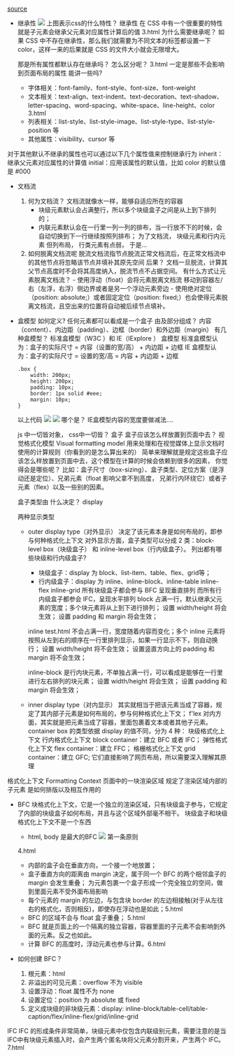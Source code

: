 [source](https://juejin.cn/post/6941206439624966152#heading-14)

- 继承性
    ![](https://p3-juejin.byteimg.com/tos-cn-i-k3u1fbpfcp/f8bd1604b143463eb121c1f46d71c652~tplv-k3u1fbpfcp-zoom-in-crop-mark:1304:0:0:0.awebp)
    上图表示css的什么特性？ 继承性
    在 CSS 中有一个很重要的特性就是子元素会继承父元素对应属性计算后的值
    3.html
    为什么需要继承呢？
    如果 CSS 中不存在继承性，那么我们就需要为不同文本的标签都设置一下 color，这样一来的后果就是 CSS 的文件大小就会无限增大。

    那是所有属性都默认存在继承吗？  怎么区分呢？ 3.html
    一定是那些不会影响到页面布局的属性
    能讲一些吗?
    - 字体相关：font-family、font-style、font-size、font-weight
    - 文本相关：text-align、text-indent、text-decoration、text-shadow、letter-spacing、word-spacing、white-space、line-height、color
    3.html
    - 列表相关：list-style、list-style-image、list-style-type、list-style-position 等
    - 其他属性：visibility、cursor 等

对于其他默认不继承的属性也可以通过以下几个属性值来控制继承行为
    inherit：继承父元素对应属性的计算值
    initial：应用该属性的默认值，比如 color 的默认值是 #000


- 文档流
    1. 何为文档流？ 
        文档流就像水一样，能够自适应所在的容器
        - 块级元素默认会占满整行，所以多个块级盒子之间是从上到下排列的；
        - 内联元素默认会在一行里一列一列的排布，当一行放不下的时候，会自动切换到下一行继续按照列排布；
        为了文档流， 块级元素和行内元素
        但列布局， 行类元素有点弱， 于是...
    2. 如何脱离文档流呢
        脱流文档流指节点脱流正常文档流后，在正常文档流中的其他节点将忽略该节点并填补其原先空间
        后果？
        文档一旦脱流，计算其父节点高度时不会将其高度纳入，脱流节点不占据空间。
        有什么方式让元素脱离文档流？
            - 使用浮动（float）会将元素脱离文档流
                移动到容器左/右（左浮，右浮）侧边界或者是另一个浮动元素旁边
            - 使用绝对定位（position: absolute;）或者固定定位（position: fixed;）也会使得元素脱离文档流，且空出来的位置将自动被后续节点填补。
    
- 盒模型
    如何定义?
    任何元素都可以看成是一个盒子
    由及部分组成？
    内容（content）、内边距（padding）、边框（border）和外边距（margin）
    有几种盒模型？
    标准盒模型（W3C ）和 IE（IExplore ） 盒模型
    标准盒模型认为：盒子的实际尺寸 = 内容（设置的宽/高） + 内边距 + 边框
    IE 盒模型认为：盒子的实际尺寸 = 设置的宽/高 = 内容 + 内边距 + 边框
    ```
    .box {
        width: 200px;
        height: 200px;
        padding: 10px;
        border: 1px solid #eee;
        margin: 10px;
    }
    ```
    以上代码
    ![](https://p3-juejin.byteimg.com/tos-cn-i-k3u1fbpfcp/c4b9dddb310540f78a19ea0f7da92938~tplv-k3u1fbpfcp-zoom-in-crop-mark:1304:0:0:0.awebp)
    ![](https://p3-juejin.byteimg.com/tos-cn-i-k3u1fbpfcp/302fcd74518b44b4adfe50b02dc3aed3~tplv-k3u1fbpfcp-zoom-in-crop-mark:1304:0:0:0.awebp)
    哪个是？
    IE盒模型内容的宽度要做减法....

    js 中一切皆对象， 
    css中一切皆？  盒子
    盒子应该怎么样放置到页面中去？ 
    视觉格式化模型   Visual formatting model
    用来处理和在视觉媒体上显示文档时使用的计算规则（你看到的是怎么算出来的）
    简单来理解就是规定这些盒子应该怎么样放置到页面中去，这个模型在计算的时候会依赖到很多的因素， 你觉得会是哪些呢？
    比如：盒子尺寸（box-sizing）、盒子类型、定位方案（是浮动还是定位）、兄弟元素（float 影响父拿不到高度， 兄弟行内环绕它）或者子元素（flex）以及一些别的因素。

    盒子类型由 什么决定？
    display
    <!-- 值有哪些？ block inline inline-block  list-item、table、flex、grid、inline-table inline-flex inline-grid -->

    两种显示类型
    - outer display type（对外显示）
        决定了该元素本身是如何布局的，即参与何种格式化上下文
        对外显示方面，盒子类型可以分成 2 类：block-level box（块级盒子） 和 inline-level box（行内级盒子）。
        列出都有哪些块级和行内级盒子?
        - 块级盒子：display 为 block、list-item、table、flex、grid等；
        - 行内级盒子：display 为 inline、inline-block、inline-table inline-flex inline-grid
        所有块级盒子都会参与 BFC 呈现垂直排列
        而所有行内级盒子都参会 IFC，呈现水平排列
        block
        占满一行，默认继承父元素的宽度；多个块元素将从上到下进行排列；
        设置 width/height 将会生效；
        设置 padding 和 margin 将会生效；

        inline   test.html
        不会占满一行，宽度随着内容而变化；多个 inline 元素将按照从左到右的顺序在一行里排列显示，如果一行显示不下，则自动换行；
        设置 width/height 将不会生效；
        设置竖直方向上的 padding 和 margin 将不会生效；

        inline-block
        是行内块元素，不单独占满一行，可以看成是能够在一行里进行左右排列的块元素；
        设置 width/height 将会生效；
        设置 padding 和 margin 将会生效；


    - inner display type（对内显示）
        其实就相当于把该元素当成了容器，规定了其内部子元素是如何布局的，参与何种格式化上下文；  f'lex
        对内方面，其实就是把元素当成了容器，里面包裹着文本或者其他子元素。container box 的类型依据 display 的值不同，分为 4 种：
        块级格式化上下文
        行内格式化上下文
        block container：建立 BFC 或者 IFC；
        弹性格式化上下文
        flex container：建立 FFC；
        格栅格式化上下文
        grid container：建立 GFC;
        它们直接影响了网页布局，所以需要深入理解其原理

格式化上下文 Formatting Context
页面中的一块渲染区域 规定了渲染区域内部的子元素
是如何排版以及相互作用的

-   BFC
    块格式化上下文，它是一个独立的渲染区域，只有块级盒子参与，它规定了内部的块级盒子如何布局，并且与这个区域外部毫不相干。
    块级盒子和块级格式化上下文不是一个东西

    - html, body 是最大的BFC 
    ![](https://p3-juejin.byteimg.com/tos-cn-i-k3u1fbpfcp/4a73e2276d8b41f0a905361f151157e2~tplv-k3u1fbpfcp-zoom-in-crop-mark:1304:0:0:0.awebp)
    第一条原则

    4.html
    - 内部的盒子会在垂直方向，一个接一个地放置；   
    - 盒子垂直方向的距离由 margin 决定，属于同一个 BFC 的两个相邻盒子的 margin 会发生重叠；
        为元素包裹一个盒子形成一个完全独立的空间，做到里面元素不受外面布局影响
    - 每个元素的 margin 的左边，与包含块 border 的左边相接触(对于从左往右的格式化，否则相反)，即使存在浮动也是如此；5.html
    - BFC 的区域不会与 float 盒子重叠；  5.html
    - BFC 就是页面上的一个隔离的独立容器，容器里面的子元素不会影响到外面的元素。反之也如此。
    - 计算 BFC 的高度时，浮动元素也参与计算。6.html

- 如何创建 BFC？
    1. 根元素：html
    2. 非溢出的可见元素：overflow 不为 visible
    3. 设置浮动：float 属性不为 none
    4. 设置定位：position 为 absolute 或 fixed
    5. 定义成块级的非块级元素：display: inline-block/table-cell/table-caption/flex/inline-flex/grid/inline-grid

IFC
    IFC 的形成条件非常简单，块级元素中仅包含内联级别元素，需要注意的是当IFC中有块级元素插入时，会产生两个匿名块将父元素分割开来，产生两个 IFC。
    7.html

